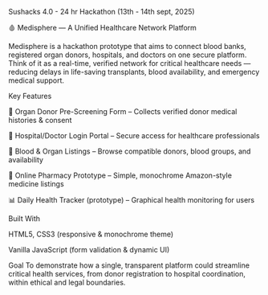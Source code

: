 Sushacks 4.0 - 24 hr Hackathon (13th - 14th sept, 2025)  

🩸 Medisphere — A Unified Healthcare Network Platform

Medisphere is a hackathon prototype that aims to connect blood banks, registered organ donors, hospitals, and doctors on one secure platform. Think of it as a real-time, verified network for critical healthcare needs — reducing delays in life-saving transplants, blood availability, and emergency medical support.

Key Features

📝 Organ Donor Pre-Screening Form – Collects verified donor medical histories & consent

🏥 Hospital/Doctor Login Portal – Secure access for healthcare professionals

💉 Blood & Organ Listings – Browse compatible donors, blood groups, and availability

💊 Online Pharmacy Prototype – Simple, monochrome Amazon-style medicine listings

📊 Daily Health Tracker (prototype) – Graphical health monitoring for users

Built With

HTML5, CSS3 (responsive & monochrome theme)

Vanilla JavaScript (form validation & dynamic UI)

Goal
To demonstrate how a single, transparent platform could streamline critical health services, from donor registration to hospital coordination, within ethical and legal boundaries.
